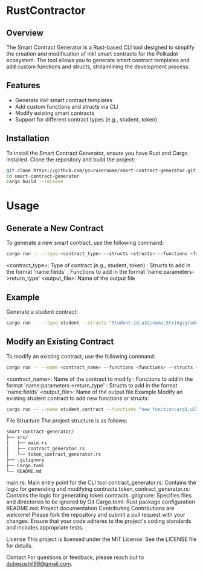 # RustContractor

## Overview

The Smart Contract Generator is a Rust-based CLI tool designed to simplify the creation and modification of ink! smart contracts for the Polkadot ecosystem. The tool allows you to generate smart contract templates and add custom functions and structs, streamlining the development process.

## Features

- Generate ink! smart contract templates
- Add custom functions and structs via CLI
- Modify existing smart contracts
- Support for different contract types (e.g., student, token)

## Installation

To install the Smart Contract Generator, ensure you have Rust and Cargo installed. Clone the repository and build the project:

```sh
git clone https://github.com/yourusername/smart-contract-generator.git
cd smart-contract-generator
cargo build --release
```

# Usage
## Generate a New Contract
To generate a new smart contract, use the following command:

```sh
cargo run -- --type <contract_type> --structs <structs> --functions <functions> --output <output_file>
```

<contract_type>: Type of contract (e.g., student, token)
<structs>: Structs to add in the format 'name:fields'
<functions>: Functions to add in the format 'name:parameters->return_type'
<output_file>: Name of the output file

## Example
Generate a student contract:

```sh
cargo run -- --type student --structs "Student:id,u32;name,String;grade,u8" --functions "add_student:id,u32;name,String;grade,u8->()" "get_student:id,u32->Student" "update_grade:id,u32;grade,u8->()" --output student_contract.rs
```

## Modify an Existing Contract
To modify an existing contract, use the following command:

```sh
cargo run -- --name <contract_name> --functions <functions> --structs <structs> --output <output_file>
```

<contract_name>: Name of the contract to modify
<functions>: Functions to add in the format 'name:parameters->return_type'
<structs>: Structs to add in the format 'name:fields'
<output_file>: Name of the output file
Example
Modify an existing student contract to add new functions or structs:

```sh
cargo run -- --name student_contract --functions "new_function:arg1,u32->u32" --structs "NewStruct:field1,u32;field2,String" --output student_contract.rs
```

File Structure
The project structure is as follows:

```sh
smart-contract-generator/
├── src/
│   ├── main.rs
│   ├── contract_generator.rs
│   └── token_contract_generator.rs
├── .gitignore
├── Cargo.toml
└── README.md
```

main.rs: Main entry point for the CLI tool
contract_generator.rs: Contains the logic for generating and modifying contracts
token_contract_generator.rs: Contains the logic for generating token contracts
.gitignore: Specifies files and directories to be ignored by Git
Cargo.toml: Rust package configuration
README.md: Project documentation
Contributing
Contributions are welcome! Please fork the repository and submit a pull request with your changes. Ensure that your code adheres to the project's coding standards and includes appropriate tests.

License
This project is licensed under the MIT License. See the LICENSE file for details.

Contact
For questions or feedback, please reach out to dubesushil99@gmail.com.

